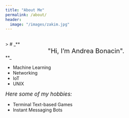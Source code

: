 ```yaml
---
title: "About Me"
permalink: /about/
header:
  image: "/images/zakim.jpg"
---
```


<br>
> # _**<center><big><big>"Hi, I’m Andrea Bonacin".</big></big></center>**_

<br>

* Machine Learning
* Networking
* IoT
* UNIX

*<big>Here some of my hobbies:</big>*

* Terminal Text-based Games
* Instant Messaging Bots

